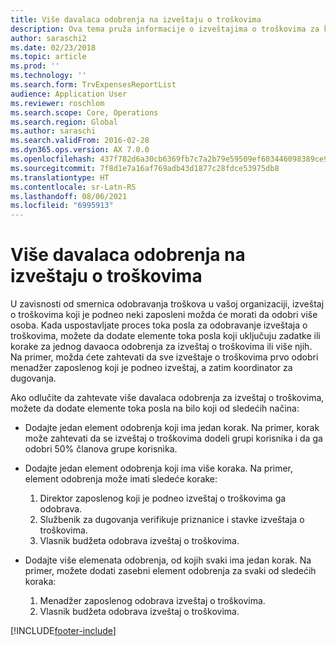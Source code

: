 ```yaml
---
title: Više davalaca odobrenja na izveštaju o troškovima
description: Ova tema pruža informacije o izveštajima o troškovima za koje je potrebno odobrenje više osoba.
author: saraschi2
ms.date: 02/23/2018
ms.topic: article
ms.prod: ''
ms.technology: ''
ms.search.form: TrvExpensesReportList
audience: Application User
ms.reviewer: roschlom
ms.search.scope: Core, Operations
ms.search.region: Global
ms.author: saraschi
ms.search.validFrom: 2016-02-28
ms.dyn365.ops.version: AX 7.0.0
ms.openlocfilehash: 437f782d6a30cb6369fb7c7a2b79e59509ef603446098389ce946be6427dee9d
ms.sourcegitcommit: 7f8d1e7a16af769adb43d1877c28fdce53975db8
ms.translationtype: HT
ms.contentlocale: sr-Latn-RS
ms.lasthandoff: 08/06/2021
ms.locfileid: "6995913"
---
```

# <a name="multiple-approvers-on-an-expense-report"></a>Više davalaca odobrenja na izveštaju o troškovima

U zavisnosti od smernica odobravanja troškova u vašoj organizaciji, izveštaj o troškovima koji je podneo neki zaposleni možda će morati da odobri više osoba. Kada uspostavljate proces toka posla za odobravanje izveštaja o troškovima, možete da dodate elemente toka posla koji uključuju zadatke ili korake za jednog davaoca odobrenja za izveštaj o troškovima ili više njih. Na primer, možda ćete zahtevati da sve izveštaje o troškovima prvo odobri menadžer zaposlenog koji je podneo izveštaj, a zatim koordinator za dugovanja.

Ako odlučite da zahtevate više davalaca odobrenja za izveštaj o troškovima, možete da dodate elemente toka posla na bilo koji od sledećih načina:

- Dodajte jedan element odobrenja koji ima jedan korak. Na primer, korak može zahtevati da se izveštaj o troškovima dodeli grupi korisnika i da ga odobri 50% članova grupe korisnika.
- Dodajte jedan element odobrenja koji ima više koraka. Na primer, element odobrenja može imati sledeće korake:

    1. Direktor zaposlenog koji je podneo izveštaj o troškovima ga odobrava.
    2. Službenik za dugovanja verifikuje priznanice i stavke izveštaja o troškovima.
    3. Vlasnik budžeta odobrava izveštaj o troškovima.

- Dodajte više elemenata odobrenja, od kojih svaki ima jedan korak. Na primer, možete dodati zasebni element odobrenja za svaki od sledećih koraka:

    1. Menadžer zaposlenog odobrava izveštaj o troškovima.
    2. Vlasnik budžeta odobrava izveštaj o troškovima.


[!INCLUDE[footer-include](../includes/footer-banner.md)]